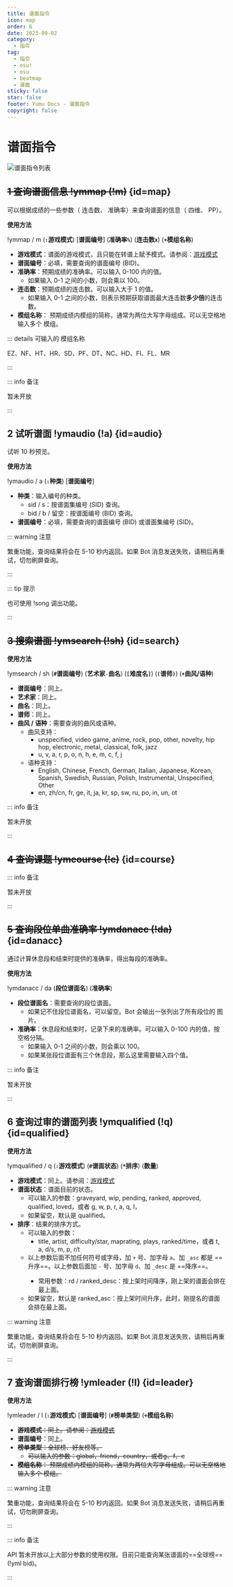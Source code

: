 ```yaml
---
title: 谱面指令
icon: map
order: 6
date: 2023-09-02
category:
  - 指令
tag:
  - 指令
  - osu!
  - osu
  - beatmap
  - 谱面
sticky: false
star: false
footer: Yumu Docs - 谱面指令
copyright: false
---
```


# 谱面指令

![谱面指令列表](https://yumemuzi.s-ul.eu/yumu/EE3gCB5l)

## ~~<HopeIcon icon="map-location-dot"/> 1 查询谱面信息 !ymmap (!m)~~ {id=map}

可以根据成绩的一些参数（<HopeIcon icon="link"/> 连击数、<HopeIcon icon="bullseye"/> 准确率）来查询谱面的信息（<HopeIcon icon="magnifying-glass-chart"/> 四维、<HopeIcon icon="medal"/> PP）。

**使用方法**

!ymmap / m (**`:`游戏模式**) [**谱面编号**] (**准确率`%`**) (**连击数`x`**) (**`+`模组名称**)

- **<HopeIcon icon="gamepad"/> 游戏模式**：谱面的游戏模式，且只能在转谱上赋予模式。请参阅：[游戏模式](./score.md#mode)
- **<HopeIcon icon="hashtag"/> 谱面编号**：必填，需要查询的谱面编号 (BID)。
- **<HopeIcon icon="bullseye"/> 准确率**：预期成绩的准确率。可以输入 0-100 内的值。
  - 如果输入 0-1 之间的小数，则会乘以 100。
- **<HopeIcon icon="link"/> 连击数**：预期成绩的连击数。可以输入大于 1 的值。
  - 如果输入 0-1 之间的小数，则表示预期获取谱面最大连击数**多少倍**的连击数。
- **<HopeIcon icon="music"/> 模组名称**：<HopeIcon icon="music"/> 预期成绩内模组的简称，通常为两位大写字母组成。可以无空格地输入多个 <HopeIcon icon="music"/> 模组。

::: details 可输入的 <HopeIcon icon="music"/> 模组名称

EZ、NF、HT、HR、SD、PF、DT、NC、HD、FI、FL、MR

:::

::: info 备注

暂未开放

:::

## <HopeIcon icon="headphones"/> 2 试听谱面 !ymaudio (!a) {id=audio}

试听 10 秒预览。

**使用方法**

!ymaudio / a (**`:`种类**) [**谱面编号**]

- **<HopeIcon icon="icons"/> 种类**：输入编号的种类。
  - sid / s：按谱面集编号 (SID) 查询。
  - bid / b / 留空：按谱面编号 (BID) 查询。
- **<HopeIcon icon="hashtag"/> 谱面编号**：必填，需要查询的谱面编号 (BID) 或谱面集编号 (SID)。

::: warning 注意

繁重功能，查询结果将会在 5-10 秒内返回。如果 Bot 消息发送失败，请稍后再重试，切勿刷屏查询。

:::

::: tip 提示

也可使用 !song 调出功能。

:::

## ~~<HopeIcon icon="magnifying-glass"/> 3 搜索谱面 !ymsearch (!sh)~~ {id=search}

**使用方法**

!ymsearch / sh (**`#`谱面编号**) (**艺术家**`-`**曲名**) (**`[`难度名`]`**) (**`(`谱师`)`**) (**`+`曲风/语种**)

- **<HopeIcon icon="hashtag"/> 谱面编号**：同上。
- **<HopeIcon icon="users"/> 艺术家**：同上。
- **<HopeIcon icon="signature"/> 曲名**：同上。
- **<HopeIcon icon="user-graduate"/> 谱师**：同上。
- **<HopeIcon icon="language"/> 曲风 / <HopeIcon icon="compact-disc"/> 语种**：需要查询的曲风或语种。
  - 曲风支持：
    - unspecified, video game, anime, rock, pop, other, novelty, hip hop, electronic, metal, classical, folk, jazz
    - u, v, a, r, p, o, n, h, e, m, c, f, j
  - 语种支持：
    - English, Chinese, French, German, Italian, Japanese, Korean, Spanish, Swedish, Russian, Polish, Instrumental, Unspecified, Other
    - en, zh/cn, fr, ge, it, ja, kr, sp, sw, ru, po, in, un, ot

::: info 备注

暂未开放

:::

## ~~<HopeIcon icon="book-bookmark"/> 4 查询课题 !ymcourse (!c)~~ {id=course}

::: info 备注

暂未开放

:::

## ~~<HopeIcon icon="chart-line"/> 5 查询段位单曲准确率 !ymdanacc (!da)~~ {id=danacc}

通过计算休息段和结束时提供的准确率，得出每段的准确率。

**使用方法**

!ymdanacc / da (**段位谱面名**) (**准确率**)

- **<HopeIcon icon="map-pin"/> 段位谱面名**：需要查询的段位谱面。
  - 如果记不住段位谱面名，可以留空。Bot 会输出一张列出了所有段位的 <HopeIcon icon="image"/> 图片。
- **<HopeIcon icon="bullseye"/> 准确率**：休息段和结束时，记录下来的准确率。可以输入 0-100 内的值，按空格分隔。
  - 如果输入 0-1 之间的小数，则会乘以 100。
  - 如果某张段位谱面有三个休息段，那么这里需要输入四个值。

::: info 备注

暂未开放

:::

## <HopeIcon icon="thumbs-up"/> 6 查询过审的谱面列表 !ymqualified (!q) {id=qualified}

**使用方法**

!ymqualified / q (**`:`游戏模式**) (**`#`谱面状态**) (**`*`排序**) (**数量**)

- **<HopeIcon icon="gamepad"/> 游戏模式**：同上。请参阅：[游戏模式](./score.md#mode)
- **<HopeIcon icon="file-circle-question"/> 谱面状态**：谱面目前的状态。
  - 可以输入的参数：graveyard, wip, pending, ranked, approved, qualified, loved，或者 g, w, p, r, a, q, l，
  - 如果留空，默认是 qualified。
- **<HopeIcon icon="arrow-down-a-z"/> 排序**：结果的排序方式。
  - 可以输入的参数：
    - title, artist, difficulty/star, maprating, plays, ranked/time，或者 t, a, d/s, m, p, r/t
  - 以上参数后面不加任何符号或字母，加 `+` 号、加字母 `a`、加 `_asc` 都是 <HopeIcon icon="arrow-down-a-z"/> ==升序==。以上参数后面加 `-` 号、加字母 `d`、加 `_desc` 是 <HopeIcon icon="arrow-up-a-z"/> ==降序==。
    - 常用参数：rd / ranked_desc：按上架时间降序，刚上架的谱面会排在最上面。
  - 如果留空，默认是 ranked_asc：按上架时间升序，此时，刚提名的谱面会排在最上面。

::: warning 注意

繁重功能，查询结果将会在 5-10 秒内返回。如果 Bot 消息发送失败，请稍后再重试，切勿刷屏查询。

:::

## <HopeIcon icon="list-ol"/> 7 查询谱面排行榜 !ymleader (!l) {id=leader}

**使用方法**

!ymleader / l (**`:`游戏模式**) [**谱面编号**] (**`#`榜单类型**) (**`+`模组名称**)

- ~~**<HopeIcon icon="gamepad"/> 游戏模式**：同上。请参阅：[游戏模式](./score.md#mode)~~
- **<HopeIcon icon="hashtag"/> 谱面编号**：同上。
- ~~**<HopeIcon icon="rectangle-list"/> 榜单类型**：全球榜、好友榜等。~~
  - ~~可以输入的参数：global，friend，country，或者g、f、c~~
- ~~**<HopeIcon icon="music"/> 模组名称**：<HopeIcon icon="music"/> 预期成绩内模组的简称，通常为两位大写字母组成。可以无空格地输入多个 <HopeIcon icon="music"/> 模组。~~

::: warning 注意

繁重功能，查询结果将会在 5-10 秒内返回。如果 Bot 消息发送失败，请稍后再重试，切勿刷屏查询。

:::

::: info 备注

API 暂未开放以上大部分参数的使用权限。目前只能查询某张谱面的==全球榜== (!yml bid)。

:::
